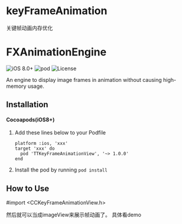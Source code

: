 # keyFrameAnimation
关键帧动画内存优化
# FXAnimationEngine

![iOS 8.0+](https://img.shields.io/badge/iOS-8.0%2B-orange.svg)
![pod](https://img.shields.io/badge/Cocoapods-v1.0.0-blue.svg)
![License](https://img.shields.io/badge/License-MIT-green.svg)

An engine to display image frames in animation without causing high-memory usage. 


## Installation
#### Cocoapods(iOS8+)

1. Add these lines below to your Podfile 
	
	```
	platform :ios, 'xxx'
	target 'xxx' do
	  pod 'TTKeyFrameAnimationView', '~> 1.0.0'
	end
	```
2. Install the pod by running `pod install`

## How to Use

#import <CCKeyFrameAnimationView.h>

然后就可以当成imageView来展示帧动画了。
具体看demo

